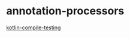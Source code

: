 # annotation-processors

[kotlin-compile-testing](https://github.com/tschuchortdev/kotlin-compile-testing)
